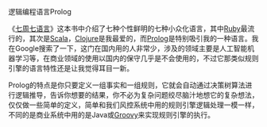 逻辑编程语言Prolog

《<a href="http://book.douban.com/subject/10555435/" target="_blank">七周七语言</a>》这本书中介绍了七种个性鲜明的七种小众化语言，其中<a href="http://www.ruby-lang.org/en/" target="_blank">Ruby</a>最流行的，其次是<a href="http://www.scala-lang.org/" target="_blank">Scala</a>，<a href="http://clojure.org" target="_blank">Clojure</a>是我最爱的，而<a href="http://www.gprolog.org/" target="_blank">Prolog</a>是特别吸引我的一种语言。我在Google搜索了一下，这门在国内用的人非常少，涉及的领域主要是人工智能机器学习等，在商业领域的使用以国内的保守几乎是不会使用的，不过它那类似规则引擎的语言特性还是让我觉得耳目一新。 

Prolog的特点是你只要定义一组事实和一组规则，它就会自动通过决策树算法进行逻辑推导，告诉你想要的结果，你不必为复杂问题绞尽脑汁地想它的复杂想法，仅仅做一些简单的定义，简单和我们风控系统中用的规则引擎逻辑处理一模一样，不同的是商业系统中用的是Java或<a href="http://groovy.codehaus.org/" target="_blank">Groovy</a>来实现规则引擎的执行。